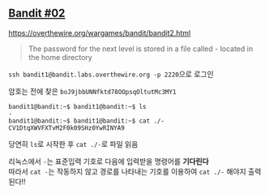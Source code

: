 ## [Bandit #02](https://overthewire.org/wargames/bandit/bandit2.html)

https://overthewire.org/wargames/bandit/bandit2.html
> The password for the next level is stored in a file called - located in the home directory


``` ssh bandit1@bandit.labs.overthewire.org -p 2220 ```으로 로그인  

암호는 전에 찾은 ```boJ9jbbUNNfktd78OOpsqOltutMc3MY1```

```
bandit1@bandit:~$ bandit1@bandit:~$ ls
-
bandit1@bandit:~$ bandit1@bandit:~$ cat ./-
CV1DtqXWVFXTvM2F0k09SHz0YwRINYA9
```

당연히 ```ls```로 시작한 후 ```cat ./-```로 파일 읽음  

리눅스에서 ```-```는  표준입력 기호로 다음에 입력받을 명령어를 **기다린다**  
따라서 ```cat -```는 작동하지 않고 경로를 나타내는 기호를 이용하여 ```cat ./-``` 해야지 출력된다!!
